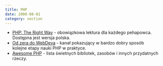 ```yaml
---
title: PHP
date: 2000-08-01
category: section
---
```


*   [PHP: The Right Way](http://www.phptherightway.com/) - obowiązkowa lektura dla każdego pehapowca. Dostępna jest wersja polska.
*   [Od zera do WebDeva](https://www.youtube.com/channel/UCrSxel4Mheo6XA8IPMA-3ZQ) - kanał pokazujący w bardzo dobry sposób kolejne etapy nauki PHP w praktyce.
*   [Awesome PHP](https://github.com/ziadoz/awesome-php) - lista świetnych bibliotek, zasobów i innych przydatnych rzeczy.

